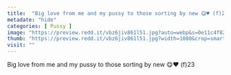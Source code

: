 ```yaml
---
title:  "Big love from me and my pussy to those sorting by new 😋♥️ (f)23"
metadate: "hide"
categories: [ Pussy ]
image: "https://preview.redd.it/vbz6jiv861l51.jpg?auto=webp&s=0e11c4f829ef1442802e6192913a7a245d33c4cc"
thumb: "https://preview.redd.it/vbz6jiv861l51.jpg?width=1080&crop=smart&auto=webp&s=93ee12654c4eeda91bd8a98f7b97c8faa529d953"
visit: ""
---
```

Big love from me and my pussy to those sorting by new 😋♥️ (f)23
